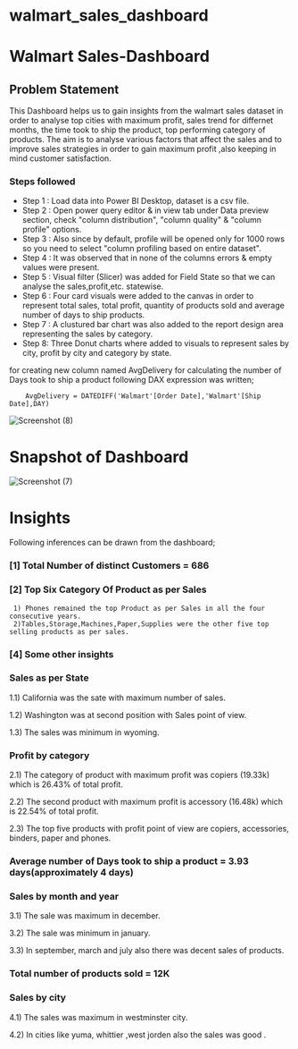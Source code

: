 # walmart_sales_dashboard
# Walmart Sales-Dashboard


## Problem Statement

This Dashboard helps us to gain insights from the walmart sales dataset in order to analyse top cities with maximum profit, sales trend for differnet months, the time took to ship the product, top performing category of products. The aim is to analyse various factors that affect the sales and to improve sales strategies in order to gain maximum profit ,also keeping in mind 
customer satisfaction.


### Steps followed 

- Step 1 : Load data into Power BI Desktop, dataset is a csv file.
- Step 2 : Open power query editor & in view tab under Data preview section, check "column distribution", "column quality" & "column profile" options.
- Step 3 : Also since by default, profile will be opened only for 1000 rows so you need to select "column profiling based on entire dataset".
- Step 4 : It was observed that in none of the columns errors & empty values were present.
- Step 5 : Visual filter (Slicer) was added for Field State so that we can analyse the sales,profit,etc. statewise.
- Step 6 : Four card visuals were added to the canvas in order to represent total sales, total profit, quantity of products sold and average number of days to ship products.
- Step 7 : A clustured bar chart was also added to the report design area representing the sales by category. 
- Step 8: Three Donut charts where added to visuals to represent sales by city, profit by city and category by state.


for creating new column named AvgDelivery for calculating the number of Days took to ship a product following DAX expression was written;
       
        AvgDelivery = DATEDIFF('Walmart'[Order Date],'Walmart'[Ship Date],DAY)
![Screenshot (8)](https://github.com/AditiMishra2003/walmart_sales_dashboard/assets/115421723/49218bf5-0f05-46e1-bcac-16118b472864)

        


        


 

 

 
 
 
 


# Snapshot of Dashboard 

![Screenshot (7)](https://github.com/AditiMishra2003/walmart_sales_dashboard/assets/115421723/0defdfa7-cd4d-41af-b8f3-bddf3788b8e6)



# Insights


Following inferences can be drawn from the dashboard;

### [1] Total Number of distinct Customers = 686

### [2] Top Six Category Of Product as per Sales 
     1) Phones remained the top Product as per Sales in all the four  consecutive years.
     2)Tables,Storage,Machines,Paper,Supplies were the other five top selling products as per sales.
   

 ### [4] Some other insights
 
 ### Sales as per State
 
 1.1) California was the sate with maximum number of sales.
 
 1.2) Washington was at second position with Sales point of view.
 
 1.3) The sales was minimum in wyoming.

 ### Profit by category
 
 2.1) The category of product with maximum profit was copiers (19.33k) which is 26.43% of total profit.
 
 2.2) The second product with maximum profit is accessory (16.48k) which is 22.54% of total profit.
 
 2.3)  The top five products with profit point of view are copiers, accessories, binders, paper and phones.
         
### Average number of Days took to ship a product = 3.93 days(approximately 4 days)

### Sales by month and year 

  3.1) The sale was maximum in december.
  
  3.2) The sale was minimum in january.

  3.3) In september, march and july also there was decent sales of products.


### Total number of products sold = 12K

### Sales by city 

4.1) The sales was maximum in westminster city.

4.2) In cities like yuma, whittier ,west jorden also the sales was  good .
